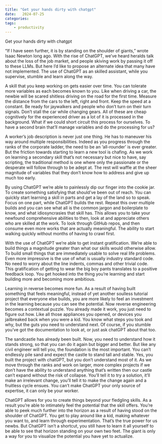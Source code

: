 ```yaml
---
title: "Get your hands dirty with chatgpt"
date:   2024-07-25 
categories:
tags:
    - productivity
---
```


Get your hands dirty with chatgpt

“If I have seen further, it is by standing on the shoulder of giants,” wrote Isaac Newton long ago. With the rise of ChatGPT, we’ve heard heralds talk about the loss of the job market, and people skiving work by passing it off to these LLMs. But here I’d like to propose an alternate idea that many have not implemented. The use of ChatGPT as an skilled assistant, while you supervise, stumble and learn along the way. 

A skill that you keep working on gets easier over time. You can tolerate more variables as each becomes known to you. Like when driving a car, the newbie will be scared shitless driving on the road for the first time. Measure the distance from the cars to the left, right and front. Keep the speed at a constant. Be ready for jaywalkers and people who don’t turn on their turn signals. Don’t stall the car while changing gears. All of these are cheap cognitively for the experienced driver as a lot of it is processed in the background. What if we could short circuit this process for ourselves. To have a second brain that’ll manage variables and do the processing for us?

A worker’s job description is never just one thing. He has to maneuver his way around multiple responsibilities. Indeed as you progress through the ranks of the corporate ladder, the need to be an ‘all-rounder’ is ever greater. But the friction towards starting to learn a new tool is chafing. As we work on learning a secondary skill that’s not necessary but nice to have, say scripting, the traditional method is one where only the passionate or the desperate will follow through to be adept at. The rest will waffle at the sheer magnitude of variables that they don’t know how to address and give up much too early. 

By using ChatGPT we’re able to painlessly dip our finger into the cookie jar. To create something satisfying that should’ve been out of reach. You can quickly start learning a skill in parts and get a lay of the land so to speak. Focus on one part, while ChatGPT builds the rest. Repeat this over multiple builds and you can see what all is the common jargon and boilerplate to know, and what idiosyncrasies that skill has. This allows you to take your newfound comprehensive abilities to then, look at and appreciate others who are skilled at the work. To look through GitHub repos, and then consume even more works that are actually meaningful. The ability to start walking quickly without months of having to crawl first. 

With the use of ChatGPT we’re able to get instant gratification. We’re able to build things a magnitude greater than what our skills would otherwise allow. To build small things that are immediately usable to solve real life problems. Even more impressive is the use of what is usually industry standard code. No need to worry about the line indents, commas and other trivial code. This gratification of getting to wear the big boy pants translates to a positive feedback loop. You get hooked into the thing you’re learning and start building more and becoming more ambitious. 

Learning in reverse becomes more fun. As a result of having built something that feels meaningful, instead of yet another soulless tutorial project that everyone else builds, you are more likely to feel an investment in the learning because you can see the potential. Now reverse engineering becomes a contextual puzzle. You already made it work, you just need to figure out how. Like all those appliances you opened, or devices you jailbreaked back when you were a kid. You know what steps you took and why, but the guts you need to understand next. Of course, if you stumble you’ve got the documentation to look at, or just ask chatGPT about that too. 

The sandcastle has already been built. Now, you need to understand how it stands strong, so that you can do it again but bigger and better. But like any civil engineer will tell you, the foundation is the most important. You can’t endlessly pile sand and expect the castle to stand tall and stable. Yes, you built the project with chatGPT, but you don’t understand most of it. As we move through the ranks and work on larger, more complex projects if we don’t have the ability to understand anything that’s written then our castle can’t expand without the risk of collapse. You’ll tell it to try a solution, it’ll make an irrelevant change, you’ll tell it to make the change again and a fruitless cycle ensues. You can’t make ChatGPT your only source of expertise, it can only be your worker. 

ChatGPT allows for you to create things beyond your fledgling skills. As a result you’re able to intimately feel the potential that the skill offers. You’re able to peek much further into the horizon as a result of having stood on the shoulder of ChatGPT. You get to play around like a kid, making whatever you want to, and learn through experimentation. That’s the true power for us newbs. But ChatGPT isn’t a shortcut, you still have to learn it all yourself to be able to see that horizon standing on your own two feet. The giant is only a way for you to visualize the potential you have yet to actualize. 
